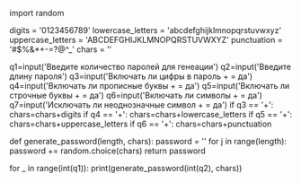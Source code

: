 import random

digits = '0123456789'
lowercase_letters = 'abcdefghijklmnopqrstuvwxyz'
uppercase_letters = 'ABCDEFGHIJKLMNOPQRSTUVWXYZ'
punctuation = '#$%&*+-=?@^_'
chars = ''

q1=input('Введите количество паролей для генеации')
q2=input('Введите длину пароля')
q3=input('Включать ли цифры в пароль + = да')
q4=input('Включать ли прописные буквы + = да')
q5=input('Включать ли строчные буквы + = да')
q6=input('Включать ли символы + = да')
q7=input('Исключать ли неоднозначные символ + = да')
if q3 == '+':
    chars=chars+digits
if q4 == '+':
    chars=chars+lowercase_letters
if q5 == '+':
    chars=chars+uppercase_letters
if q6 == '+':
    chars=chars+punctuation

def generate_password(length, chars):
    password = ''
    for j in range(length):
        password += random.choice(chars)
    return password
            
for _ in range(int(q1)):
    print(generate_password(int(q2), chars))
